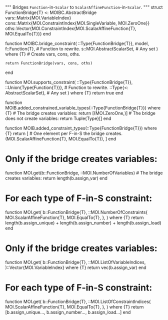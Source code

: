 """
Bridges `Function`-in-`Scalar` to `ScalarAffineFunction`-in-`Scalar`.
"""
struct FunctionBridge{T} <: MOIBC.AbstractBridge
    vars::Matrix{MOI.VariableIndex}
    cons::Matrix{MOI.ConstraintIndex{MOI.SingleVariable, MOI.ZeroOne}}
    oths::Vector{MOI.ConstraintIndex{MOI.ScalarAffineFunction{T}, MOI.EqualTo{T}}}
end

function MOIBC.bridge_constraint(
    ::Type{FunctionBridge{T}},
    model,
    f::Function{T}, # Function to rewrite.
    s::MOI.AbstractScalarSet, # Any set
) where {T}
    # Create vars, cons, oths.

    return FunctionBridge(vars, cons, oths)
end

function MOI.supports_constraint(
    ::Type{FunctionBridge{T}},
    ::Union{Type{Function{T}}}, # Function to rewrite.
    ::Type{<: AbstractScalarSet}, # Any set
) where {T}
    return true
end

function MOIB.added_constrained_variable_types(::Type{FunctionBridge{T}}) where {T}
    # The bridge creates variables:
    return [(MOI.ZeroOne,)]
    # The bridge does not create variables: 
    return Tuple{Type}[]
end

function MOIB.added_constraint_types(::Type{FunctionBridge{T}}) where {T}
    return [
        # One element per F-in-S the bridge creates.
        (MOI.ScalarAffineFunction{T}, MOI.EqualTo{T}),
    ]
end

# Only if the bridge creates variables:
function MOI.get(b::FunctionBridge, ::MOI.NumberOfVariables)
    # The bridge creates variables:
    return length(b.assign_var)
end

# For each type of F-in-S constraint: 
function MOI.get(
    b::FunctionBridge{T},
    ::MOI.NumberOfConstraints{
        MOI.ScalarAffineFunction{T},
        MOI.EqualTo{T},
    },
) where {T}
    return length(b.assign_unique) + length(b.assign_number) + length(b.assign_load)
end

# Only if the bridge creates variables:
function MOI.get(
    b::FunctionBridge{T},
    ::MOI.ListOfVariableIndices,
)::Vector{MOI.VariableIndex} where {T}
    return vec(b.assign_var)
end

# For each type of F-in-S constraint: 
function MOI.get(
    b::FunctionBridge{T},
    ::MOI.ListOfConstraintIndices{
        MOI.ScalarAffineFunction{T},
        MOI.EqualTo{T},
    },
) where {T}
    return [b.assign_unique..., b.assign_number..., b.assign_load...]
end
